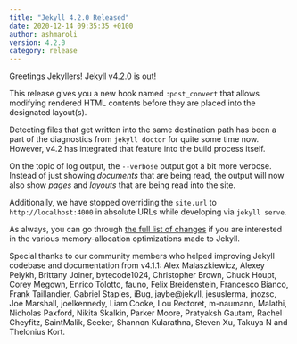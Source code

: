 ```yaml
---
title: "Jekyll 4.2.0 Released"
date: 2020-12-14 09:35:35 +0100
author: ashmaroli
version: 4.2.0
category: release
---
```


Greetings Jekyllers! Jekyll v4.2.0 is out!

This release gives you a new hook named `:post_convert` that allows modifying rendered HTML contents before they are
placed into the designated layout(s).

Detecting files that get written into the same destination path has been a part of the diagnostics from `jekyll doctor`
for quite some time now. However, v4.2 has integrated that feature into the build process itself.

On the topic of log output, the `--verbose` output got a bit more verbose. Instead of just showing *documents* that are
being read, the output will now also show *pages* and *layouts* that are being read into the site.

Additionally, we have stopped overriding the `site.url` to `http://localhost:4000` in absolute URLs while developing
via `jekyll serve`.

As always, you can go through [the full list of changes](/docs/history/#v4-2-0) if you are interested in the various
memory-allocation optimizations made to Jekyll.

Special thanks to our community members who helped improving Jekyll codebase and documentation from v4.1.1:
Alex Malaszkiewicz, Alexey Pelykh, Brittany Joiner, bytecode1024, Christopher Brown, Chuck Houpt, Corey Megown,
Enrico Tolotto, fauno, Felix Breidenstein, Francesco Bianco, Frank Taillandier, Gabriel Staples, iBug, jaybe@jekyll,
jesuslerma, jnozsc, Joe Marshall, joelkennedy, Liam Cooke, Lou Rectoret, m-naumann, Malathi, Nicholas Paxford,
Nikita Skalkin, Parker Moore, Pratyaksh Gautam, Rachel Cheyfitz, SaintMalik, Seeker, Shannon Kularathna, Steven Xu,
Takuya N and Thelonius Kort.
